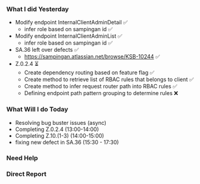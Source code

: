 ### What I did Yesterday
* Modify endpoint InternalClientAdminDetail ✅
	* infer role based on sampingan id ✅
* Modify endpoint InternalClientAdminList ✅
	* infer role based on sampingan id ✅
* SA.36 left over defects ✅
	* https://sampingan.atlassian.net/browse/KSB-10244 ✅
* Z.0.2.4 ⏳
	* Create dependency routing based on feature flag ✅
	* Create method to retrieve list of RBAC rules that belongs to client ✅
	* Create method to infer request router path into RBAC rules ✅
	* Defining endpoint path pattern grouping to determine rules ❌
### What Will I do Today
* Resolving bug buster issues (async)
* Completing Z.0.2.4 (13:00-14:00)
* Completing Z.10.(1-3) (14:00-15:00)
* fixing new defect in SA.36  (15:30 - 17:30)
### Need Help

### Direct Report
